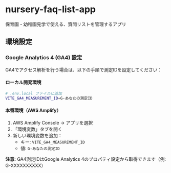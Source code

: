 # nursery-faq-list-app

保育園・幼稚園見学で使える、質問リストを管理するアプリ

## 環境設定

### Google Analytics 4 (GA4) 設定

GA4でアクセス解析を行う場合は、以下の手順で測定IDを設定してください：

#### ローカル開発環境

```bash
# .env.local ファイルに追加
VITE_GA4_MEASUREMENT_ID=G-あなたの測定ID
```

#### 本番環境（AWS Amplify）

1. AWS Amplify Console → アプリを選択
2. 「環境変数」タブを開く
3. 新しい環境変数を追加：
   - キー: `VITE_GA4_MEASUREMENT_ID`
   - 値: `G-あなたの測定ID`

**注意:** GA4測定IDはGoogle Analytics 4のプロパティ設定から取得できます（例: G-XXXXXXXXXX）
